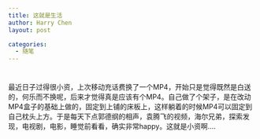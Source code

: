 ```yaml
---
title: 这就是生活
author: Harry Chen
layout: post

categories:
  - 随笔
---
```

# 

最近日子过得很小资，上次移动充话费换了一个MP4，开始只是觉得既然是白送的，何乐而不换呢，后来才觉得真是应该有个MP4。自己做了个架子，是在改动MP4盒子的基础上做的，固定到上铺的床板上，这样躺着的时候MP4可以固定到自己枕头上方。于是每天下点郭德纲的相声，袁腾飞的视频，海尔兄弟，探索发现，电视剧，电影，睡觉前看看，确实非常happy。这就是小资啊….
